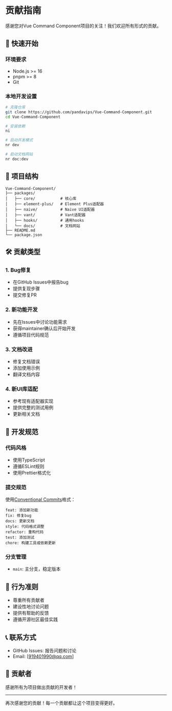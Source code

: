 # 贡献指南

感谢您对Vue Command Component项目的关注！我们欢迎所有形式的贡献。

## 🚀 快速开始

### 环境要求
- Node.js >= 16
- pnpm >= 8
- Git

### 本地开发设置

```bash
# 克隆仓库
git clone https://github.com/pandavips/Vue-Command-Component.git
cd Vue-Command-Component

# 安装依赖
ni

# 启动开发模式
nr dev

# 启动文档网站
nr doc:dev
```

## 📖 项目结构

```
Vue-Command-Component/
├── packages/
│   ├── core/           # 核心库
│   ├── element-plus/   # Element Plus适配器
│   ├── naive/          # Naive UI适配器
│   ├── vant/           # Vant适配器
│   ├── hooks/          # 通用hooks
│   └── docs/           # 文档网站
├── README.md
└── package.json
```

## 🛠️ 贡献类型

### 1. Bug修复
- 在GitHub Issues中报告bug
- 提供复现步骤
- 提交修复PR

### 2. 新功能开发
- 先在Issues中讨论功能需求
- 获得maintainer确认后开始开发
- 遵循项目代码规范

### 3. 文档改进
- 修复文档错误
- 添加使用示例
- 翻译文档内容

### 4. 新UI库适配
- 参考现有适配器实现
- 提供完整的测试用例
- 更新相关文档

## 📝 开发规范

### 代码风格
- 使用TypeScript
- 遵循ESLint规则
- 使用Prettier格式化

### 提交规范
使用[Conventional Commits](https://conventionalcommits.org/)格式：

```
feat: 添加新功能
fix: 修复bug
docs: 更新文档
style: 代码格式调整
refactor: 重构代码
test: 添加测试
chore: 构建工具或依赖更新
```

### 分支管理
- `main`: 主分支，稳定版本
<!-- - `develop`: 开发分支
- `feature/xxx`: 功能分支
- `fix/xxx`: 修复分支 -->

## 🤝 行为准则

- 尊重所有贡献者
- 建设性地讨论问题
- 提供有帮助的反馈
- 遵循开源社区最佳实践

## 📞 联系方式

- GitHub Issues: 报告问题和讨论
- Email: [919401990@qq.com]

## 🎉 贡献者

感谢所有为项目做出贡献的开发者！

<!-- ALL-CONTRIBUTORS-LIST:START -->
<!-- ALL-CONTRIBUTORS-LIST:END -->

---

再次感谢您的贡献！每一个贡献都让这个项目变得更好。



